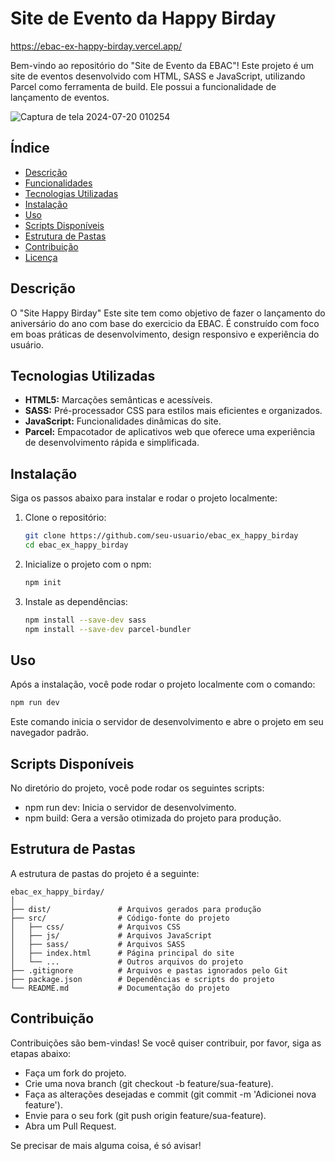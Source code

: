# Site de Evento da Happy Birday
https://ebac-ex-happy-birday.vercel.app/

Bem-vindo ao repositório do "Site de Evento da EBAC"! Este projeto é um site de eventos desenvolvido com HTML, SASS e JavaScript, utilizando Parcel como ferramenta de build. Ele possui a funcionalidade de lançamento de eventos.

![Captura de tela 2024-07-20 010254](https://github.com/user-attachments/assets/72ab791e-7bc1-48ac-9950-2917540346bd)


## Índice

- [Descrição](#descrição)
- [Funcionalidades](#funcionalidades)
- [Tecnologias Utilizadas](#tecnologias-utilizadas)
- [Instalação](#instalação)
- [Uso](#uso)
- [Scripts Disponíveis](#scripts-disponíveis)
- [Estrutura de Pastas](#estrutura-de-pastas)
- [Contribuição](#contribuição)
- [Licença](#licença)

## Descrição 

O "Site Happy Birday" Este site tem como objetivo de fazer o lançamento do aniversário do ano com base do exercicio da EBAC. É construído com foco em boas práticas de desenvolvimento, design responsivo e experiência do usuário.

## Tecnologias Utilizadas

- **HTML5:** Marcações semânticas e acessíveis.
- **SASS:** Pré-processador CSS para estilos mais eficientes e organizados.
- **JavaScript:** Funcionalidades dinâmicas do site.
- **Parcel:** Empacotador de aplicativos web que oferece uma experiência de desenvolvimento rápida e simplificada.

## Instalação

Siga os passos abaixo para instalar e rodar o projeto localmente:

1. Clone o repositório:

    ```bash
    git clone https://github.com/seu-usuario/ebac_ex_happy_birday
    cd ebac_ex_happy_birday
    ```

2. Inicialize o projeto com o npm:

    ```bash
    npm init
    ```

3. Instale as dependências:

    ```bash
    npm install --save-dev sass
    npm install --save-dev parcel-bundler
    ```

## Uso

Após a instalação, você pode rodar o projeto localmente com o comando:

```bash
npm run dev
````
Este comando inicia o servidor de desenvolvimento e abre o projeto em seu navegador padrão.

## Scripts Disponíveis

No diretório do projeto, você pode rodar os seguintes scripts:

- npm run dev: Inicia o servidor de desenvolvimento.
- npm build: Gera a versão otimizada do projeto para produção.

## Estrutura de Pastas
A estrutura de pastas do projeto é a seguinte:
````
ebac_ex_happy_birday/
│
├── dist/               # Arquivos gerados para produção
├── src/                # Código-fonte do projeto
│   ├── css/            # Arquivos CSS
│   ├── js/             # Arquivos JavaScript
│   ├── sass/           # Arquivos SASS
│   ├── index.html      # Página principal do site
│   └── ...             # Outros arquivos do projeto
├── .gitignore          # Arquivos e pastas ignorados pelo Git
├── package.json        # Dependências e scripts do projeto
└── README.md           # Documentação do projeto
`````

## Contribuição

Contribuições são bem-vindas! Se você quiser contribuir, por favor, siga as etapas abaixo:

- Faça um fork do projeto.
- Crie uma nova branch (git checkout -b feature/sua-feature).
- Faça as alterações desejadas e commit (git commit -m 'Adicionei nova feature').
- Envie para o seu fork (git push origin feature/sua-feature).
- Abra um Pull Request.

  
Se precisar de mais alguma coisa, é só avisar!


